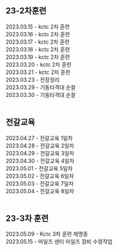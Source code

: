 ## 23-2차훈련
2023.03.15 - kctc 2차 훈련<br>
2023.03.16 - kctc 2차 훈련<br>
2023.03.17 - kctc 2차 훈련<br>
2023.03.18 - kctc 2차 훈련<br>
2023.03.19 - kctc 2차 훈련<br>
2023.03.20 - kctc 2차 훈련<br>
2023.03.21 - kctc 2차 훈련<br>
2023.03.23 - 전장정리<br>
2023.03.29 - 기동타격대 순찰<br>
2023.03.30 - 기동타격대 순찰<br>
<br>

## 전갈교육
2023.04.27 - 전갈교육 1일차<br>
2023.04.28 - 전갈교육 2일차<br>
2023.04.29 - 전갈교육 3일차<br>
2023.04.30 - 전갈교육 4일차<br>
2023.05.01 - 전갈교육 5일차<br>
2023.05.02 - 전갈교육 6일차<br>
2023.05.03 - 전갈교육 7일차<br>
2023.05.04 - 전갈교육 8일차<br>
<br>

## 23-3차 훈련
2023.05.09 - Kctc 3차 훈련 제명종<br>
2023.05.15 - 마일즈 센터 마일즈 장비 수령작업<br>